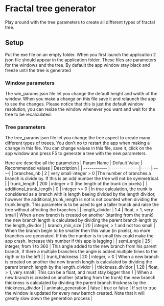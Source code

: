 # Fractal tree generator

Play around with the tree parameters to create all different types of fractal tree.

## Setup
Put the exe file on an empty folder.
When you first launch the application 2 json file should appear in the application folder. These files are parameters for the windows and the tree.
By default the app window stay black and freeze until the tree is generated

### Window parameters
The win_params.json file let you change the default height and width of the window. When you make a change on this file save it and relaunch the app to see the changes. Please notice that this is just the default window resolution, you can resize the window whenever you want and wait for the tree to be recalculated.

### Tree parameters
The tree_params.json file let you change the tree aspect to create many different types of treees.
You don't no to restart the app when making a change in this file. You can change values in this file, save it, click on the app window and press F5 to generate a tree with the new parameters.

Here are describe all the parameters
| Param Name  | Default Value  | Recommended values | Description |
| ------------ |---------------|-----|-----|
| branches_nb | 2 | very small integer > 0 |The number of branches a branch is divide by. If this is an odd number the tree will not be symmetrical. |
| trunk_length | 200 | integer > 0 |the length of the trunk (in pixels) |
| additional_trunk_length | 0 | integer >= 0 | In tree calculation, the trunk is considered as a branch with is length beeing divided by the length dividor, however the additional_trunk_length is not is not counted when dividing the trunk length. This parameter is to be used to get a taller trunck and raise the tree without affecting the branches |
| length_dividor | 1.4 | float, > 1, very small | When a new branch is created on another (starting from the trunk) the new branch length is calculated by dividing the parent branch length by the length_dividor |
| branch_min_size | 20 | integer, > 1 and not too small | When the branch begin to be smaller then this value (in pixels), no more branches are generated. If this the number is to small this could make the app crash. Increase this number if this app is lagging |
| semi_angle | 25 | integer, from 1 to 360 | This angle added to the new branch from his parent branch, if there a multiple branches the angle is added multiple times to the rigth or to the left |
| trunk_thickness | 20 | integer, > 0 | When a new branch is created on another the new branch length is calculated by dividing the parent branch length by the length_dividor |
| thickness_dividor | 1.28 | float, > 1, very small | This can be a float, and must stay bigger than 1 | When a new branch is created on another (starting from the trunk) the new branch thickness is calculated by dividing the parent branch thickness by the thickness_dividor |
| animate_generation | false | true or false | If set to true the window is updated for every new barnch created. Note that it will greatly slow down the generation process |
